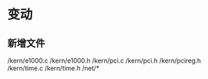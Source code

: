 # 变动
## 新增文件
/kern/e1000.c
/kern/e1000.h
/kern/pci.c
/kern/pci.h
/kern/pcireg.h
/kern/time.c
/kern/time.h
/net/*


